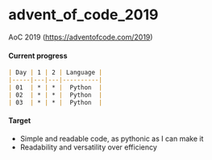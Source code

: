 # advent_of_code_2019
AoC 2019 (https://adventofcode.com/2019)

#### Current progress


```markdown
| Day | 1 | 2 | Language |
|-----|---|---|----------|
| 01  | * | * |  Python  |
| 02  | * | * |  Python  |
| 03  | * | * |  Python  |
```


#### Target
* Simple and readable code, as pythonic as I can make it
* Readability and versatility over efficiency